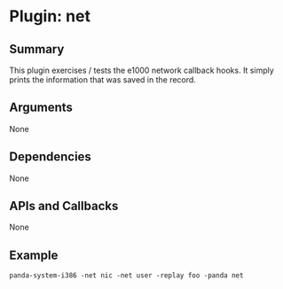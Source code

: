 Plugin: net
===========

Summary
-------

This plugin exercises / tests the e1000 network callback hooks.  It simply prints the information that was saved in the record.

Arguments
---------

None

Dependencies
------------

None

APIs and Callbacks
------------------

None

Example
-------

`panda-system-i386 -net nic -net user -replay foo -panda net`
